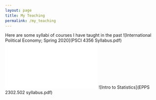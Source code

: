 ```yaml
---
layout: page
title: My Teaching
permalink: /my_teaching
---
```


Here are some syllabi of courses I have taught in the past
![International Political Economy; Spring 2020](PSCI 4356 Syllabus.pdf)
![American Government; Summer 2020](Syllabus_Summer_2020.pdf)
![Intro to Statistics](EPPS 2302.502 syllabus.pdf)

